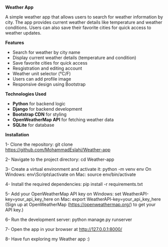 **Weather App**

A simple weather app that allows users to search for weather information by city. The app provides current weather details like temperature and weather conditions. Users can also save their favorite cities for quick access to weather updates.


**Features**

- Search for weather by city name
- Display current weather details (temperature and condition)
- Save favorite cities for quick access
- Resgistration and editing account
- Weather unit selector (°C/F)
- Users can add profile image
- Responsive design using Bootstrap


**Technologies Used**

- **Python** for backend logic
- **Django** for backend development
- **Bootstrap CDN** for styling
- **OpenWeatherMap API** for fetching weather data
- **SQLite** for database


**Installation**

1- Clone the repository:
  git clone https://github.com/MohammadEslahi/Weather-app
  
2- Navigate to the project directory:
  cd Weather-app
  
3- Create a virtual environment and activate it:
  python -m venv env
  On Windows: env\Scripts\activate
  on Mac: source env/bin/activate

4- Install the required dependencies:
  pip install -r requirements.txt

5- Add your OpenWeatherMap API key
   on Windows: set WeatherAPI-key=your_api_key_here
   on Mac: export WeatherAPI-key=your_api_key_here
  (Sign up at OpenWeatherMap (https://openweathermap.org/) to get your API key.)

6- Run the development server:
  python manage.py runserver

7- Open the app in your browser at http://127.0.0.1:8000/

8- Have fun exploring my Weather app :)